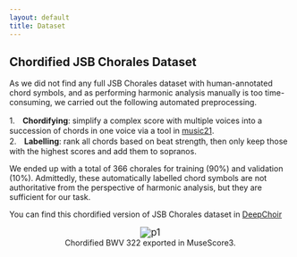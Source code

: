 ```yaml
---
layout: default
title: Dataset
---
```


<script src="https://cdn.mathjax.org/mathjax/latest/MathJax.js?config=TeX-AMS-MML_HTMLorMML" type="text/javascript"></script>
<script type="text/x-mathjax-config">
    MathJax.Hub.Config({
        tex2jax: {
        skipTags: ['script', 'noscript', 'style', 'textarea', 'pre'],
        inlineMath: [['$','$']]
        }
    });
</script>

## Chordified JSB Chorales Dataset

As we did not find any full JSB Chorales dataset with human-annotated chord symbols, and as performing harmonic analysis manually is too time-consuming, we carried out the following automated preprocessing.
  
1.　**Chordifying**: simplify a complex score with multiple voices into a succession of chords in one voice via a tool in [music21](https://web.mit.edu/music21/doc/usersGuide/usersGuide_09_chordify.html?highlight=chordify).  
2.　**Labelling**: rank all chords based on beat strength, then only keep those with the highest scores and add them to sopranos.

We ended up with a total of 366 chorales for training (90\%) and validation (10\%). Admittedly, these automatically labelled chord symbols are not authoritative from the perspective of harmonic analysis, but they are sufficient for our task.

You can find this chordified version of JSB Chorales dataset in [DeepChoir](https://github.com/sander-wood/deepchoir)

<center><img src="figs/070.png" alt="p1" style="zoom:120%"></center>
<center>Chordified BWV 322 exported in MuseScore3.</center>
<br>
